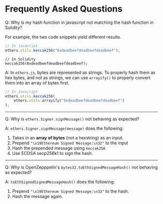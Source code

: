 # Frequently Asked Questions

Q: Why is my hash function in javascript not matching the hash function in Solidity? 

For example, the two code snippets yield different results.
```javascript
// In Javacript
ethers.utils.keccak256("0xdeadbeefdeadbeefdeadbeef");
```

```
// In Solidity
keccak256(0xdeadbeefdeadbeefdeadbeef);
```

A: In `ethers.js`, bytes are represented as strings. To properly hash them as hex bytes, and not as strings, we can use `arrayify()` to properly convert them into an array of bytes first.

```javascript
// In Javacript
ethers.utils.keccak256(
    ethers.utils.arrayify("0xdeadbeefdeadbeefdeadbeef")
);
```
___

Q: Why is `ethers.Signer.signMessage()` not behaving as expected?

A: `ethers.Signer.signMessage(message)` does the following:

1. Takes in an **array of bytes** (not a hexstring) as an input.
2. Prepend `"\x19Ethereum Signed Message:\n32"` to the input
3. Hash the prepended message using `keccak256`
4. Use ECDSA secp256k1 to sign the hash.

___

Q: Why is OpenZepppelin's `bytes32.toEthSignedMessageHash()` not behaving as expected?

A: `toEthSignedSignedMessageHash()` does the following:

1. Prepend `"\x19Ethereum Signed Message:\n32"` to the hash.
2. Hash the message again.